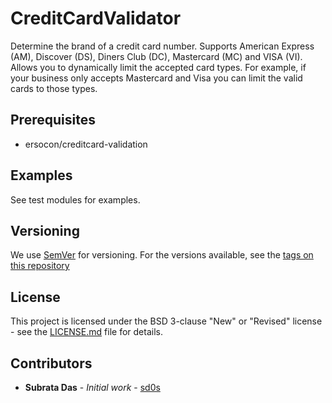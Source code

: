 #  CreditCardValidator

Determine the brand of a credit card number.
Supports American Express (AM), Discover (DS), Diners Club (DC), Mastercard (MC) and VISA (VI).
Allows you to dynamically limit the accepted card types.
For example, if your business only accepts Mastercard and Visa you can limit the valid cards to those types.

## Prerequisites

* ersocon/creditcard-validation

## Examples

See test modules for examples.


## Versioning

We use [SemVer](http://semver.org/) for versioning.
For the versions available, see the [tags on this repository](https://github.com/AuricSystemsInternational/creditcard-brand/tags)

## License

This project is licensed under the BSD 3-clause "New" or "Revised" license - see the [LICENSE.md](LICENSE.md) file for details.

## Contributors

* **Subrata Das**  - *Initial work* - [sd0s](https://github.com/sd0s)
